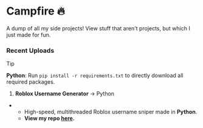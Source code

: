 # Campfire 🔥
A dump of all my side projects! View stuff that aren't projects, but which I just made for fun.

### Recent Uploads

> [!TIP]
> **Python**: Run `pip install -r requirements.txt` to directly download all required packages.

1. **Roblox Username Generator** → Python
- - High-speed, multithreaded Roblox username sniper made in **Python**.
  - **View my repo [here](https://github.com/mr-suno/Hellfire/tree/main/Roblox%20Username%20Gen).**
